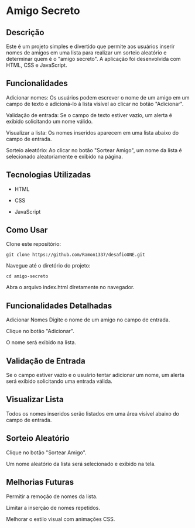 # Amigo Secreto
## Descrição
Este é um projeto simples e divertido que permite aos usuários inserir nomes de amigos em uma lista para realizar um sorteio aleatório e determinar quem é o "amigo secreto". A aplicação foi desenvolvida com HTML, CSS e JavaScript.

## Funcionalidades
Adicionar nomes: Os usuários podem escrever o nome de um amigo em um campo de texto e adicioná-lo à lista visível ao clicar no botão "Adicionar".

Validação de entrada: Se o campo de texto estiver vazio, um alerta é exibido solicitando um nome válido.

Visualizar a lista: Os nomes inseridos aparecem em uma lista abaixo do campo de entrada.

Sorteio aleatório: Ao clicar no botão "Sortear Amigo", um nome da lista é selecionado aleatoriamente e exibido na página.

## Tecnologias Utilizadas
 - HTML

 - CSS

 - JavaScript

## Como Usar
Clone este repositório:

```
git clone https://github.com/Ramon1337/desafioONE.git
```
Navegue até o diretório do projeto:
```
cd amigo-secreto
```
Abra o arquivo index.html diretamente no navegador.

## Funcionalidades Detalhadas
Adicionar Nomes
Digite o nome de um amigo no campo de entrada.

Clique no botão "Adicionar".

O nome será exibido na lista.

## Validação de Entrada
Se o campo estiver vazio e o usuário tentar adicionar um nome, um alerta será exibido solicitando uma entrada válida.

## Visualizar Lista
Todos os nomes inseridos serão listados em uma área visível abaixo do campo de entrada.

## Sorteio Aleatório
Clique no botão "Sortear Amigo".

Um nome aleatório da lista será selecionado e exibido na tela.

## Melhorias Futuras
Permitir a remoção de nomes da lista.

Limitar a inserção de nomes repetidos.

Melhorar o estilo visual com animações CSS.
